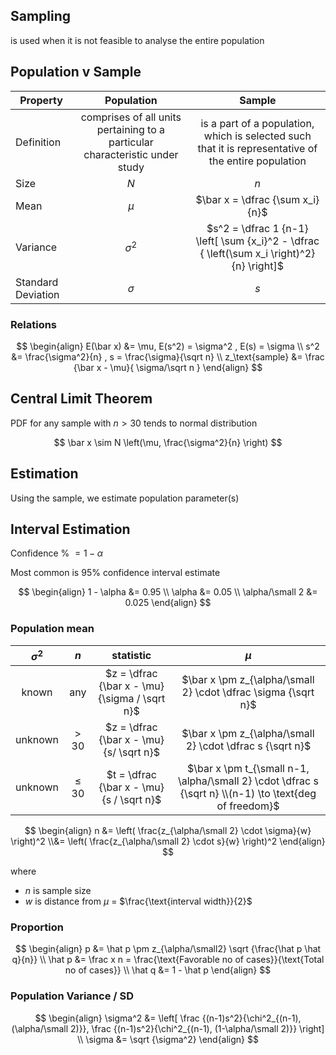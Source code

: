 ## Sampling

is used when it is not feasible to analyse the entire population

## Population v Sample

| Property           |                          Population                          |                            Sample                            |
| ------------------ | :----------------------------------------------------------: | :----------------------------------------------------------: |
| Definition         | comprises of all units pertaining to a particular characteristic under study | is a part of a population, which is selected such that it is representative of the entire population |
| Size               |                             $N$                              |                             $n$                              |
| Mean               |                            $\mu$                             |               $\bar x = \dfrac {\sum x_i}{n}$                |
| Variance           |                          $\sigma^2$                          | $s^2 = \dfrac 1 {n-1} \left[ \sum {x_i}^2 - \dfrac { \left(\sum x_i \right)^2}{n} \right]$ |
| Standard Deviation |                           $\sigma$                           |                             $s$                              |

### Relations

$$
\begin{align}
E(\bar x) &= \mu, E(s^2) = \sigma^2 , E(s) = \sigma \\
s^2 &= \frac{\sigma^2}{n} , s = \frac{\sigma}{\sqrt n} \\
z_\text{sample} &= \frac {\bar x - \mu}{ \sigma/\sqrt n }
\end{align}
$$

## Central Limit Theorem

PDF for any sample with $n>30$ tends to normal distribution

$$
\bar x \sim N \left(\mu, \frac{\sigma^2}{n} \right)
$$

## Estimation

Using the sample, we estimate population parameter(s)

## Interval Estimation

Confidence % $= 1- \alpha$

Most common is $95\%$ confidence interval estimate

$$
\begin{align}
1 - \alpha &= 0.95 \\
\alpha &= 0.05 \\
\alpha/\small 2 &= 0.025
\end{align}
$$

### Population mean

| $\sigma^2$ | $n$   | statistic | $\mu$ |
| :-------------------------------: | :---: | :-------------------------------: | :------: |
| known | any   | $z = \dfrac {\bar x - \mu}{\sigma / \sqrt n}$ | $\bar x \pm z_{\alpha/\small 2} \cdot \dfrac \sigma {\sqrt n}$ |
| unknown | $>30$ | $z = \dfrac {\bar x - \mu}{s/ \sqrt n}$ | $\bar x \pm z_{\alpha/\small 2} \cdot \dfrac s {\sqrt n}$ |
| unknown | $\le 30$ | $t = \dfrac {\bar x - \mu}{s / \sqrt n}$ | $\bar x \pm t_{\small n-1, \alpha/\small 2} \cdot \dfrac s {\sqrt n} \\(n-1) \to \text{deg of freedom}$ |

$$
\begin{align}
n &= \left( \frac{z_{\alpha/\small 2} \cdot \sigma}{w} \right)^2 \\&= \left( \frac{z_{\alpha/\small 2} \cdot s}{w} \right)^2
\end{align}
$$

where

- $n$ is sample size
- $w$ is distance from $\mu$ = $\frac{\text{interval width}}{2}$

### Proportion

$$
\begin{align}
p &= \hat p \pm z_{\alpha/\small2} \sqrt {\frac{\hat p \hat q}{n}} \\
\hat p &= \frac x n = \frac{\text{Favorable no of cases}}{\text{Total no of cases}} \\
\hat q &= 1 - \hat p
\end{align}
$$

### Population Variance / SD

$$
\begin{align}
\sigma^2 &= \left[
\frac {(n-1)s^2}{\chi^2_{(n-1), (\alpha/\small 2)}},
\frac {(n-1)s^2}{\chi^2_{(n-1), (1-\alpha/\small 2)}}
\right] \\
\sigma &= \sqrt {\sigma^2}
\end{align}
$$

